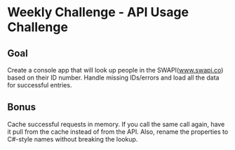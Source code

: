 # Weekly Challenge - API Usage Challenge

## Goal
Create a console app that will look up people in the SWAPI(www.swapi.co) based on their ID number.  Handle missing IDs/errors
and load all the data for successful entries.

## Bonus
Cache successful requests in memory.  If you call the same call again, have it pull from the cache instead of from the API.  Also,
rename the properties to C#-style names without breaking the lookup.
